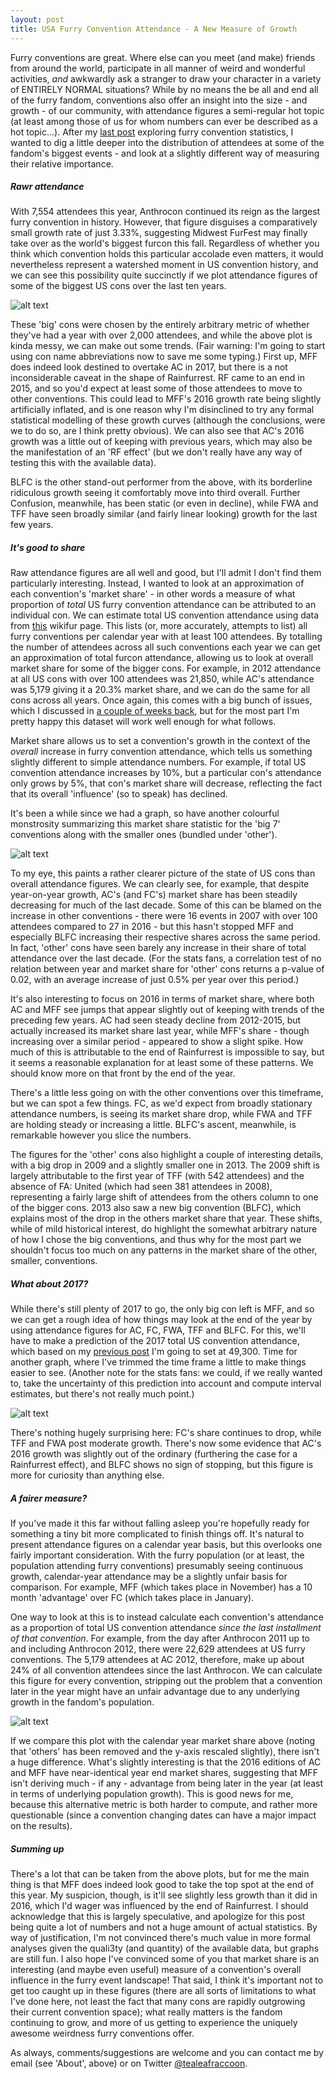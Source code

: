 ```yaml
---
layout: post
title: USA Furry Convention Attendance - A New Measure of Growth
---
```


Furry conventions are great. Where else can you meet (and make) friends from around the world, participate in all manner of weird and wonderful activities, *and* awkwardly ask a stranger to draw your character in a variety of ENTIRELY NORMAL situations? While by no means the be all and end all of the furry fandom, conventions also offer an insight into the size - and growth - of our community, with attendance figures a semi-regular hot topic (at least among those of us for whom numbers can ever be described as a hot topic...). After my [last post](https://tealeafraccoon.github.io/USA-Con-Attendance/) exploring furry convention statistics, I wanted to dig a little deeper into the distribution of attendees at some of the fandom's biggest events - and look at a slightly different way of measuring their relative importance.

##### Rawr attendance

With 7,554 attendees this year, Anthrocon continued its reign as the largest furry convention in history. However, that figure disguises a comparatively small growth rate of just 3.33%, suggesting Midwest FurFest may finally take over as the world's biggest furcon this fall. Regardless of whether you think which convention holds this particular accolade even matters, it would nevertheless represent a watershed moment in US convention history, and we can see this possibility quite succinctly if we plot attendance figures of some of the biggest US cons over the last ten years.

![alt text][figure1]

[figure1]: http://gdurl.com/BnHy "Rawr attendance"

These 'big' cons were chosen by the entirely arbitrary metric of whether they've had a year with over 2,000 attendees, and while the above plot is kinda messy, we can make out some trends. (Fair warning: I'm going to start using con name abbreviations now to save me some typing.) First up, MFF does indeed look destined to overtake AC in 2017, but there is a not inconsiderable caveat in the shape of Rainfurrest. RF came to an end in 2015, and so you'd expect at least some of those attendees to move to other conventions. This could lead to MFF's 2016 growth rate being slightly artificially inflated, and is one reason why I'm disinclined to try any formal statistical modelling of these growth curves (although the conclusions, were we to do so, are I think pretty obvious). We can also see that AC's 2016 growth was a little out of keeping with previous years, which may also be the manifestation of an 'RF effect' (but we don't really have any way of testing this with the available data).

BLFC is the other stand-out performer from the above, with its borderline ridiculous growth seeing it comfortably move into third overall. Further Confusion, meanwhile, has been static (or even in decline), while FWA and TFF have seen broadly similar (and fairly linear looking) growth for the last few years.

##### It's good to share

Raw attendance figures are all well and good, but I'll admit I don't find them particularly interesting. Instead, I wanted to look at an approximation of each convention's 'market share' - in other words a measure of what proportion of *total* US furry convention attendance can be attributed to an individual con. We can estimate total US convention attendance using data from [this](http://en.wikifur.com/wiki/Timeline_of_conventions_by_attendance) wikifur page. This lists (or, more accurately, attempts to list) all furry conventions per calendar year with at least 100 attendees. By totalling the number of attendees across all such conventions each year we can get an approximation of total furcon attendance, allowing us to look at overall market share for some of the bigger cons. For example, in 2012 attendance at all US cons with over 100 attendees was 21,850, while AC's attendance was 5,179 giving it a 20.3% market share, and we can do the same for all cons across all years. Once again, this comes with a big bunch of issues, which I discussed in [a couple of weeks back](https://tealeafraccoon.github.io/USA-Con-Attendance/), but for the most part I'm pretty happy this dataset will work well enough for what follows.

Market share allows us to set a convention's growth in the context of the *overall* increase in furry convention attendance, which tells us something slightly different to simple attendance numbers. For example, if total US convention attendance increases by 10%, but a particular con's attendance only grows by 5%, that con's market share will decrease, reflecting the fact that its overall 'influence' (so to speak) has declined.

It's been a while since we had a graph, so have another colourful monstrosity summarizing this market share statistic for the 'big 7' conventions along with the smaller ones (bundled under 'other').

![alt text][figure2]

[figure2]: http://gdurl.com/QMi8 "More like meerkat share, amirite?"

To my eye, this paints a rather clearer picture of the state of US cons than overall attendance figures. We can clearly see, for example, that despite year-on-year growth, AC's (and FC's) market share has been steadily decreasing for much of the last decade. Some of this can be blamed on the increase in other conventions - there were 16 events in 2007 with over 100 attendees compared to 27 in 2016 - but this hasn't stopped MFF and especially BLFC increasing their respective shares across the same period. In fact, 'other' cons have seen barely any increase in their share of total attendance over the last decade. (For the stats fans, a correlation test of no relation between year and market share for 'other' cons returns a p-value of 0.02, with an average increase of just 0.5% per year over this period.)

It's also interesting to focus on 2016 in terms of market share, where both AC and MFF see jumps that appear slightly out of keeping with trends of the preceding few years. AC had seen steady decline from 2012-2015, but actually increased its market share last year, while MFF's share - though increasing over a similar period - appeared to show a slight spike. How much of this is attributable to the end of Rainfurrest is impossible to say, but it seems a reasonable explanation for at least some of these patterns. We should know more on that front by the end of the year.

There's a little less going on with the other conventions over this timeframe, but we can spot a few things. FC, as we'd expect from broadly stationary attendance numbers, is seeing its market share drop, while FWA and TFF are holding steady or increasing a little. BLFC's ascent, meanwhile, is remarkable however you slice the numbers.

The figures for the 'other' cons also highlight a couple of interesting details, with a big drop in 2009 and a slightly smaller one in 2013. The 2009 shift is largely attributable to the first year of TFF (with 542 attendees) and the absence of FA: United (which had seen 381 attendees in 2008), representing a fairly large shift of attendees from the others column to one of the bigger cons. 2013 also saw a new big convention (BLFC), which explains most of the drop in the others market share that year. These shifts, while of mild historical interest, do highlight the somewhat arbitrary nature of how I chose the big conventions, and thus why for the most part we shouldn't focus too much on any patterns in the market share of the other, smaller, conventions.

##### What about 2017?

While there's still plenty of 2017 to go, the only big con left is MFF, and so we can get a rough idea of how things may look at the end of the year by using attendance figures for AC, FC, FWA, TFF and BLFC. For this, we'll have to make a prediction of the 2017 total US convention attendance, which based on my [previous post](https://tealeafraccoon.github.io/USA-Con-Attendance/) I'm going to set at 49,300. Time for another graph, where I've trimmed the time frame a little to make things easier to see. (Another note for the stats fans: we could, if we really wanted to, take the uncertainty of this prediction into account and compute interval estimates, but there's not really much point.)

![alt text][figure3]

[figure3]: http://gdurl.com/ekYd "Stop projecting!"

There's nothing hugely surprising here: FC's share continues to drop, while TFF and FWA post moderate growth. There's now some evidence that AC's 2016 growth was slightly out of the ordinary (furthering the case for a Rainfurrest effect), and BLFC shows no sign of stopping, but this figure is more for curiosity than anything else.

##### A fairer measure?

If you've made it this far without falling asleep you're hopefully ready for something a tiny bit more complicated to finish things off. It's natural to present attendance figures on a calendar year basis, but this overlooks one fairly important consideration. With the furry population (or at least, the population attending furry conventions) presumably seeing continuous growth, calendar-year attendance may be a slightly unfair basis for comparison. For example, MFF (which takes place in November) has a 10 month 'advantage' over FC (which takes place in January).

One way to look at this is to instead calculate each convention's attendance as a proportion of total US convention attendance *since the last installment of that convention*. For example, from the day after Anthrocon 2011 up to and including Anthrocon 2012, there were 22,629 attendees at US furry conventions. The 5,179 attendees at AC 2012, therefore, make up about 24% of all convention attendees since the last Anthrocon. We can calculate this figure for every convention, stripping out the problem that a convention later in the year might have an unfair advantage due to any underlying growth in the fandom's population.

![alt text][figure4]

[figure4]: http://gdurl.com/id1i "What a difference a year makes"

If we compare this plot with the calendar year market share above (noting that 'others' has been removed and the y-axis rescaled slightly), there isn't a huge difference. What's slightly interesting is that the 2016 editions of AC and MFF have near-identical year end market shares, suggesting that MFF isn't deriving much - if any - advantage from being later in the year (at least in terms of underlying population growth). This is good news for me, because this alternative metric is both harder to compute, and rather more questionable (since a convention changing dates can have a major impact on the results).

##### Summing up

There's a lot that can be taken from the above plots, but for me the main thing is that MFF does indeed look good to take the top spot at the end of this year. My suspicion, though, is it'll see slightly less growth than it did in 2016, which I'd wager was influenced by the end of Rainfurrest. I should acknowledge that this is largely speculative, and apologize for this post being quite a lot of numbers and not a huge amount of actual statistics. By way of justification, I'm not convinced there's much value in more formal analyses given the quali3ty (and quantity) of the available data, but graphs are still fun. I also hope I've convinced some of you that market share is an interesting (and maybe even useful) measure of a convention's overall influence in the furry event landscape! That said, I think it's important not to get too caught up in these figures (there are all sorts of limitations to what I've done here, not least the fact that many cons are rapidly outgrowing their current convention space); what really matters is the fandom continuing to grow, and more of us getting to experience the uniquely awesome weirdness furry conventions offer.

As always, comments/suggestions are welcome and you can contact me by email (see 'About', above) or on Twitter [@tealeafraccoon](https://twitter.com/tealeafraccoon/).
